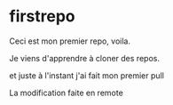 # firstrepo

Ceci est mon premier repo, voila.

Je viens d'apprendre à cloner des repos.


et juste à l'instant j'ai fait mon premier pull

La modification faite en remote 
